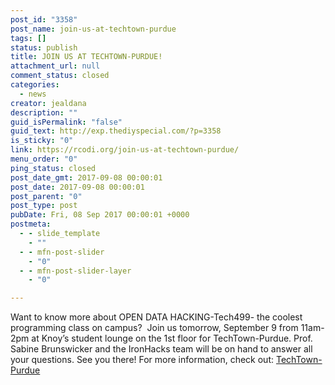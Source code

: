 ```yaml
---
post_id: "3358"
post_name: join-us-at-techtown-purdue
tags: []
status: publish
title: JOIN US AT TECHTOWN-PURDUE!
attachment_url: null
comment_status: closed
categories:
  - news
creator: jealdana
description: ""
guid_isPermalink: "false"
guid_text: http://exp.thediyspecial.com/?p=3358
is_sticky: "0"
link: https://rcodi.org/join-us-at-techtown-purdue/
menu_order: "0"
ping_status: closed
post_date_gmt: 2017-09-08 00:00:01
post_date: 2017-09-08 00:00:01
post_parent: "0"
post_type: post
pubDate: Fri, 08 Sep 2017 00:00:01 +0000
postmeta:
  - - slide_template
    - ""
  - - mfn-post-slider
    - "0"
  - - mfn-post-slider-layer
    - "0"

---
```

Want to know more about OPEN DATA HACKING-Tech499- the coolest programming class on campus?  Join us tomorrow, September 9 from 11am-2pm at Knoy’s student lounge on the 1st floor for TechTown-Purdue. Prof. Sabine Brunswicker and the IronHacks team will be on hand to answer all your questions. See you there! For more information, check out: [TechTown-Purdue](https://polytechnic.purdue.edu/newsroom/techtown)
